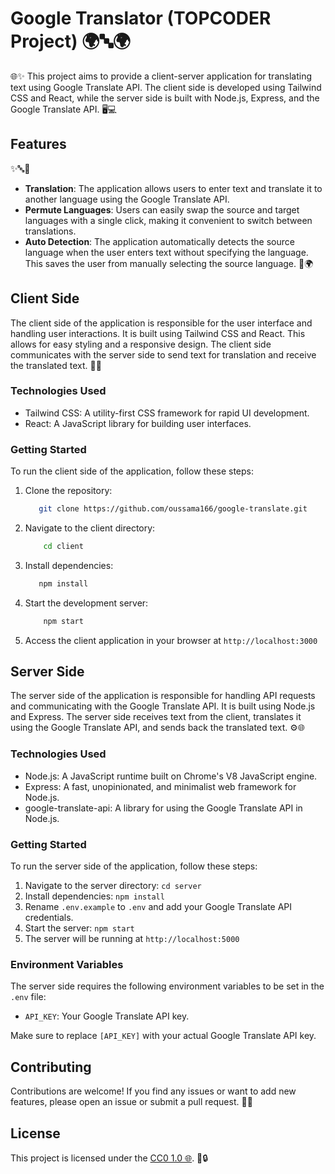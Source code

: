 # Google Translator (TOPCODER Project) 🌍🔤🌍

🌐✨ This project aims to provide a client-server application for translating text using Google Translate API. The client side is developed using Tailwind CSS and React, while the server side is built with Node.js, Express, and the Google Translate API. 🖥️💻

## Features

✨🔤🔀
- **Translation**: The application allows users to enter text and translate it to another language using the Google Translate API.
- **Permute Languages**: Users can easily swap the source and target languages with a single click, making it convenient to switch between translations.
- **Auto Detection**: The application automatically detects the source language when the user enters text without specifying the language. This saves the user from manually selecting the source language. 🔄🌍

## Client Side

The client side of the application is responsible for the user interface and handling user interactions. It is built using Tailwind CSS and React. This allows for easy styling and a responsive design. The client side communicates with the server side to send text for translation and receive the translated text. 🎨🚀

### Technologies Used

- Tailwind CSS: A utility-first CSS framework for rapid UI development.
- React: A JavaScript library for building user interfaces.

### Getting Started

To run the client side of the application, follow these steps:

1. Clone the repository: 
     ```bash
        git clone https://github.com/oussama166/google-translate.git
    ```
2. Navigate to the client directory: 
    ```bash
        cd client
    ```
3. Install dependencies: 
     ```bash
        npm install
    ```
4. Start the development server: 
    ```bash
        npm start
    ```
5. Access the client application in your browser at ```http://localhost:3000```

## Server Side

The server side of the application is responsible for handling API requests and communicating with the Google Translate API. It is built using Node.js and Express. The server side receives text from the client, translates it using the Google Translate API, and sends back the translated text. ⚙️🌐

### Technologies Used

- Node.js: A JavaScript runtime built on Chrome's V8 JavaScript engine.
- Express: A fast, unopinionated, and minimalist web framework for Node.js.
- google-translate-api: A library for using the Google Translate API in Node.js.

### Getting Started

To run the server side of the application, follow these steps:

1. Navigate to the server directory: `cd server`
3. Install dependencies: `npm install`
4. Rename `.env.example` to `.env` and add your Google Translate API credentials.
5. Start the server: `npm start`
6. The server will be running at `http://localhost:5000`

### Environment Variables

The server side requires the following environment variables to be set in the `.env` file:

- `API_KEY`: Your Google Translate API key.

Make sure to replace `[API_KEY]` with your actual Google Translate API key.

## Contributing

Contributions are welcome! If you find any issues or want to add new features, please open an issue or submit a pull request. 🤝🚀

## License

This project is licensed under the [CC0 1.0 🌐](https://creativecommons.org/publicdomain/zero/1.0/). 📄🔒
